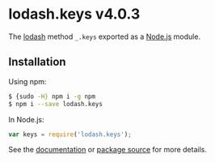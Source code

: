 # lodash.keys v4.0.3

The [lodash](https://lodash.com/) method `_.keys` exported as a [Node.js](https://nodejs.org/) module.

## Installation

Using npm:
```bash
$ {sudo -H} npm i -g npm
$ npm i --save lodash.keys
```

In Node.js:
```js
var keys = require('lodash.keys');
```

See the [documentation](https://lodash.com/docs#keys) or [package source](https://github.com/lodash/lodash/blob/4.0.3-npm-packages/lodash.keys) for more details.
